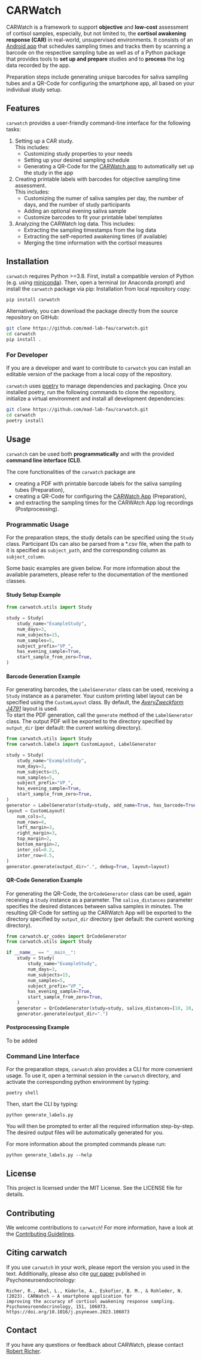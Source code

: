# CARWatch

CARWatch is a framework to support **objective** and **low-cost** assessment of cortisol samples, especially, but not 
limited to, the **cortisol awakening response (CAR)** in real-world, unsupervised environments.
It consists of an [Android app](https://github.com/mad-lab-fau/carwatch-app) that schedules sampling times and tracks
them by scanning a barcode on the respective sampling tube as well as of a Python package that provides tools to
**set up and prepare** studies and to **process** the log data recorded by the app.

Preparation steps include generating unique barcodes for saliva sampling tubes and a QR-Code for configuring the 
smartphone app, all based on your individual study setup.

## Features
`carwatch` provides a user-friendly command-line interface for the following tasks: 
1. Setting up a CAR study.   
This includes: 
   * Customizing study properties to your needs
   * Setting up your desired sampling schedule
   * Generating a QR-Code for the [CARWatch app](https://github.com/mad-lab-fau/carwatch-app) to automatically set up 
   the study in the app
2. Creating printable labels with barcodes for objective sampling time assessment.  
This includes:
   * Customizing the numer of saliva samples per day, the number of days, and the number of study participants
   * Adding an optional evening saliva sample
   * Customize barcodes to fit your printable label templates
3. Analyzing the CARWatch log data.
This includes:
   * Extracting the sampling timestamps from the log data
   * Extracting the self-reported awakening times (if available)
   * Merging the time information with the cortisol measures

## Installation

`carwatch` requires Python >=3.8. First, install a compatible version of Python 
(e.g. using [miniconda](https://docs.conda.io/en/latest/miniconda.html)). Then, open a terminal (or Anaconda prompt)
and install the `carwatch` package via pip:
Installation from local repository copy:
```bash
pip install carwatch
```

Alternatively, you can download the package directly from the source repository on GitHub:
```bash
git clone https://github.com/mad-lab-fau/carwatch.git
cd carwatch
pip install .
```


### For Developer

If you are a developer and want to contribute to `carwatch` you can install an editable version of the package from 
a local copy of the repository.

`carwatch` uses [poetry](https://python-poetry.org) to manage dependencies and packaging. Once you installed poetry, 
run the following commands to clone the repository, initialize a virtual environment and install all development 
dependencies:

```bash
git clone https://github.com/mad-lab-fau/carwatch.git
cd carwatch
poetry install
```

## Usage

`carwatch` can be used both **programmatically** and with the provided **command line interface (CLI)**.

The core functionalities of the `carwatch` package are

* creating a PDF with printable barcode labels for the saliva sampling tubes (Preparation),
* creating a QR-Code for configuring the [CARWatch App](https://github.com/mad-lab-fau/carwatch-app) (Preparation),
* and extracting the sampling times for the CARWAtch App log recordings (Postprocessing).

### Programmatic Usage

For the preparation steps, the study details can be specified using the `Study` class. Participant IDs can also be 
parsed from a *.csv file, when the path to it is specified as `subject_path`, and the corresponding column as 
`subject_column`. 

Some basic examples are given below. For more information about the available parameters, please refer to the
documentation of the mentioned classes.

#### Study Setup Example

```python
from carwatch.utils import Study

study = Study(
    study_name="ExampleStudy",
    num_days=3,
    num_subjects=15,
    num_samples=5,
    subject_prefix="VP_",
    has_evening_sample=True,
    start_sample_from_zero=True,
)
```

#### Barcode Generation Example

For generating barcodes, the `LabelGenerator` class can be used, receiving a `Study` instance as a parameter. Your
custom printing label layout can be specified using the `CustomLayout` class. By default, the 
[_AveryZweckform J4791_](https://www.avery-zweckform.com/vorlage-j4791) layout is used.   
To start the PDF generation, call the `generate` method of the `LabelGenerator` class. The output PDF will be exported 
to the directory specified by `output_dir` (per default: the current working directory).

```python
from carwatch.utils import Study
from carwatch.labels import CustomLayout, LabelGenerator

study = Study(
    study_name="ExampleStudy",
    num_days=3,
    num_subjects=15,
    num_samples=5,
    subject_prefix="VP_",
    has_evening_sample=True,
    start_sample_from_zero=True,
)
generator = LabelGenerator(study=study, add_name=True, has_barcode=True)
layout = CustomLayout(
    num_cols=3,
    num_rows=4,
    left_margin=3,
    right_margin=3,
    top_margin=2,
    bottom_margin=2,
    inter_col=0.2,
    inter_row=0.5,
)
generator.generate(output_dir=".", debug=True, layout=layout)
```

#### QR-Code Generation Example

For generating the QR-Code, the `QrCodeGenerator` class can be used, again receiving a `Study` instance as a parameter.
The `saliva_distances` parameter specifies the desired distances between saliva samples in minutes. The resulting 
QR-Code for setting up the CARWatch App will be exported to the directory specified by `output_dir` directory 
(per default: the current working directory).

```python
from carwatch.qr_codes import QrCodeGenerator
from carwatch.utils import Study

if __name__ == "__main__":
    study = Study(
        study_name="ExampleStudy",
        num_days=3,
        num_subjects=15,
        num_samples=5,
        subject_prefix="VP_",
        has_evening_sample=True,
        start_sample_from_zero=True,
    )
    generator = QrCodeGenerator(study=study, saliva_distances=[10, 10, 10], contact_email="dum@my.com")
    generator.generate(output_dir=".")
```

#### Postprocessing Example

To be added

### Command Line Interface

For the preparation steps, `carwatch` also provides a CLI for more convenient usage.
To use it, open a terminal session in the `carwatch` directory, and activate the corresponding python environment by
typing:

```
poetry shell
```

Then, start the CLI by typing:

```
python generate_labels.py
```

You will then be prompted to enter all the required information step-by-step. The desired output files will 
be automatically generated for you.

For more information about the prompted commands please run:

```
python generate_labels.py --help
```

## License

This project is licensed under the MIT License. See the LICENSE file for details.

## Contributing

We welcome contributions to `carwatch`! For more information, have a look at the [Contributing Guidelines](CONTRIBUTING.md).

## Citing carwatch

If you use `carwatch` in your work, please report the version you used in the text. Additionally, please also cite 
[our paper](https://www.sciencedirect.com/science/article/abs/pii/S0306453023000513?via%3Dihub) published in 
Psychoneuroendocrinology:

```
Richer, R., Abel, L., Küderle, A., Eskofier, B. M., & Rohleder, N. (2023). CARWatch – A smartphone application for 
improving the accuracy of cortisol awakening response sampling. Psychoneuroendocrinology, 151, 106073. 
https://doi.org/10.1016/j.psyneuen.2023.106073
```

## Contact

If you have any questions or feedback about CARWatch, please contact
[Robert Richer](mailto:robert.richer@fau.de).


